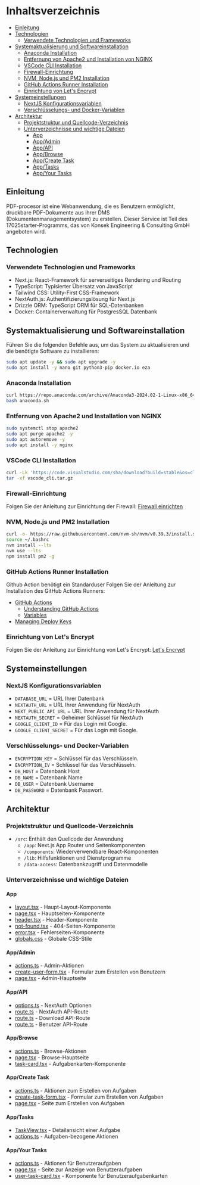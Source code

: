 <!-- omit from toc -->
# Inhaltsverzeichnis

- [Einleitung](#einleitung)
- [Technologien](#technologien)
  - [Verwendete Technologien und Frameworks](#verwendete-technologien-und-frameworks)
- [Systemaktualisierung und Softwareinstallation](#systemaktualisierung-und-softwareinstallation)
  - [Anaconda Installation](#anaconda-installation)
  - [Entfernung von Apache2 und Installation von NGINX](#entfernung-von-apache2-und-installation-von-nginx)
  - [VSCode CLI Installation](#vscode-cli-installation)
  - [Firewall-Einrichtung](#firewall-einrichtung)
  - [NVM, Node.js und PM2 Installation](#nvm-nodejs-und-pm2-installation)
  - [GitHub Actions Runner Installation](#github-actions-runner-installation)
  - [Einrichtung von Let's Encrypt](#einrichtung-von-lets-encrypt)
- [Systemeinstellungen](#systemeinstellungen)
  - [NextJS Konfigurationsvariablen](#nextjs-konfigurationsvariablen)
  - [Verschlüsselungs- und Docker-Variablen](#verschlüsselungs--und-docker-variablen)
- [Architektur](#architektur)
  - [Projektstruktur und Quellcode-Verzeichnis](#projektstruktur-und-quellcode-verzeichnis)
  - [Unterverzeichnisse und wichtige Dateien](#unterverzeichnisse-und-wichtige-dateien)
    - [App](#app)
    - [App/Admin](#appadmin)
    - [App/API](#appapi)
    - [App/Browse](#appbrowse)
    - [App/Create Task](#appcreate-task)
    - [App/Tasks](#apptasks)
    - [App/Your Tasks](#appyour-tasks)

## Einleitung

PDF-procesor ist eine Webanwendung, die es Benutzern ermöglicht, druckbare PDF-Dokumente aus ihrer DMS (Dokumentenmanagementsystem) zu erstellen. Dieser Service ist Teil des 17025starter-Programms, das von Konsek Engineering & Consulting GmbH angeboten wird.

## Technologien

### Verwendete Technologien und Frameworks

- Next.js: React-Framework für serverseitiges Rendering und Routing
- TypeScript: Typisierter Übersatz von JavaScript
- Tailwind CSS: Utility-First CSS-Framework
- NextAuth.js: Authentifizierungslösung für Next.js
- Drizzle ORM: TypeScript ORM für SQL-Datenbanken
- Docker: Containerverwaltung für PostgresSQL Datenbank

## Systemaktualisierung und Softwareinstallation

Führen Sie die folgenden Befehle aus, um das System zu aktualisieren und die benötigte Software zu installieren:

```bash
sudo apt update -y && sudo apt upgrade -y
sudo apt install -y nano git python3-pip docker.io eza
```

### Anaconda Installation

```bash
curl https://repo.anaconda.com/archive/Anaconda3-2024.02-1-Linux-x86_64.sh --output anaconda.sh
bash anaconda.sh
```

### Entfernung von Apache2 und Installation von NGINX

```bash
sudo systemctl stop apache2
sudo apt purge apache2 -y
sudo apt autoremove -y
sudo apt install -y nginx
```

### VSCode CLI Installation

```bash
curl -Lk 'https://code.visualstudio.com/sha/download?build=stable&os=cli-alpine-x64' --output vscode_cli.tar.gz
tar -xf vscode_cli.tar.gz
```

### Firewall-Einrichtung

Folgen Sie der Anleitung zur Einrichtung der Firewall: [Firewall einrichten](https://www.digitalocean.com/community/tutorials/how-to-setup-a-firewall-with-ufw-on-an-ubuntu-and-debian-cloud-server#allowing-connections-to-the-firewall)

### NVM, Node.js und PM2 Installation

```bash
curl -o- https://raw.githubusercontent.com/nvm-sh/nvm/v0.39.3/install.sh | bash
source ~/.bashrc
nvm install --lts
nvm use --lts
npm install pm2 -g
```

### GitHub Actions Runner Installation

 Github Action benötigt ein Standarduser
Folgen Sie der Anleitung zur Installation des GitHub Actions Runners:

- [GitHub Actions](https://docs.github.com/en/actions)
  - [Understanding GitHub Actions](https://docs.github.com/en/actions/learn-github-actions/understanding-github-actions)
  - [Variables](https://docs.github.com/de/actions/learn-github-actions/variables)
- [Managing Deploy Keys](https://docs.github.com/de/authentication/connecting-to-github-with-ssh/managing-deploy-keys#deploy-keys)

### Einrichtung von Let's Encrypt

Folgen Sie der Anleitung zur Einrichtung von Let's Encrypt: [Let's Encrypt](https://www.digitalocean.com/community/tutorials/how-to-secure-nginx-with-let-s-encrypt-on-ubuntu-20-04)

## Systemeinstellungen

### NextJS Konfigurationsvariablen

- `DATABASE_URL` = URL Ihrer Datenbank
- `NEXTAUTH_URL` = URL Ihrer Anwendung für NextAuth
- `NEXT_PUBLIC_API_URL` = URL Ihrer Anwendung für NextAuth
- `NEXTAUTH_SECRET` = Geheimer Schlüssel für NextAuth
- `GOOGLE_CLIENT_ID` = Für das Login mit Google.
- `GOOGLE_CLIENT_SECRET` = Für das Login mit Google.

### Verschlüsselungs- und Docker-Variablen

- `ENCRYPTION_KEY` = Schlüssel für das Verschlüsseln.
- `ENCRYPTION_IV` = Schlüssel für das Verschlüsseln.
- `DB_HOST` = Datenbank Host
- `DB_NAME` = Datenbank Name
- `DB_USER` = Datenbank Username
- `DB_PASSWORD` = Datenbank Passwort.

## Architektur

### Projektstruktur und Quellcode-Verzeichnis

- `/src`: Enthält den Quellcode der Anwendung
  - `/app`: Next.js App Router und Seitenkomponenten
  - `/components`: Wiederverwendbare React-Komponenten
  - `/lib`: Hilfsfunktionen und Dienstprogramme
  - `/data-access`: Datenbankzugriff und Datenmodelle

### Unterverzeichnisse und wichtige Dateien

#### App

- [layout.tsx](./src/app/layout.tsx) - Haupt-Layout-Komponente
- [page.tsx](./src/app/page.tsx) - Hauptseiten-Komponente
- [header.tsx](./src/app/header.tsx) - Header-Komponente
- [not-found.tsx](./src/app/not-found.tsx) - 404-Seiten-Komponente
- [error.tsx](./src/app/error.tsx) - Fehlerseiten-Komponente
- [globals.css](./src/app/globals.css) - Globale CSS-Stile

#### App/Admin

- [actions.ts](./src/app/admin/actions.ts) - Admin-Aktionen
- [create-user-form.tsx](./src/app/admin/create-user-form.tsx) - Formular zum Erstellen von Benutzern
- [page.tsx](./src/app/admin/page.tsx) - Admin-Hauptseite

#### App/API

- [options.ts](./src/app/api/auth/[...nextauth]/options.ts) - NextAuth Optionen
- [route.ts](./src/app/api/auth/[...nextauth]/route.ts) - NextAuth API-Route
- [route.ts](./src/app/api/download/[taskId]/route.ts) - Download API-Route
- [route.ts](./src/app/api/users/route.ts) - Benutzer API-Route

#### App/Browse

- [actions.ts](./src/app/browse/actions.ts) - Browse-Aktionen
- [page.tsx](./src/app/browse/page.tsx) - Browse-Hauptseite
- [task-card.tsx](./src/app/browse/task-card.tsx) - Aufgabenkarten-Komponente

#### App/Create Task

- [actions.ts](./src/app/create-task/actions.ts) - Aktionen zum Erstellen von Aufgaben
- [create-task-form.tsx](./src/app/create-task/create-task-form.tsx) - Formular zum Erstellen von Aufgaben
- [page.tsx](./src/app/create-task/page.tsx) - Seite zum Erstellen von Aufgaben

#### App/Tasks

- [TaskView.tsx](./src/app/tasks/[taskId]/TaskView.tsx) - Detailansicht einer Aufgabe
- [actions.ts](./src/app/tasks/[taskId]/actions.ts) - Aufgaben-bezogene Aktionen

#### App/Your Tasks

- [actions.ts](./src/app/your-tasks/actions.ts) - Aktionen für Benutzeraufgaben
- [page.tsx](./src/app/your-tasks/page.tsx) - Seite zur Anzeige von Benutzeraufgaben
- [user-task-card.tsx](./src/app/your-tasks/user-task-card.tsx) - Komponente für Benutzeraufgabenkarten
